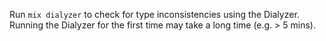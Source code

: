 Run `mix dialyzer` to check for type inconsistencies using the Dialyzer.
Running the Dialyzer for the first time may take a long time (e.g. > 5 mins).